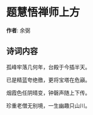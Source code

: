 # 题慧悟禅师上方

**作者**: 余弼

## 诗词内容

孤峰牢落几何年，台殿于今插半天。

已是精蓝夸绝徼，更将宝塔在危巓。

烟霞色任阴晴变，钟磬声随上下传。

珍重老僧无别境，一生幽趣只山川。

